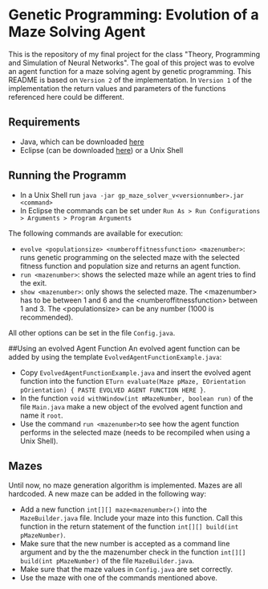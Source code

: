 # Genetic Programming: Evolution of a Maze Solving Agent
This is the repository of my final project for the class "Theory, Programming and Simulation of Neural Networks". The goal of this project was to evolve an agent function for a maze solving agent by genetic programming. This README is based on `Version 2` of the implementation. In `Version 1` of the implementation the return values and parameters of the functions referenced here could be different.

## Requirements
* Java, which can be downloaded [here](https://www.java.com/de/download/)
* Eclipse (can be downloaded [here](https://eclipse.org/downloads/)) or a Unix Shell

## Running the Programm
* In a Unix Shell run `java -jar gp_maze_solver_v<versionnumber>.jar <command>`
* In Eclipse the commands can be set under `Run As > Run Configurations > Arguments > Program Arguments`

The following commands are available for execution:
* `evolve <populationsize> <numberoffitnessfunction> <mazenumber>`: runs genetic programming on the selected maze with the selected fitness function and population size and returns an agent function.
* `run <mazenumber>`: shows the selected maze while an agent tries to find the exit.
* `show <mazenumber>`: only shows the selected maze.
The &lt;mazenumber&gt; has to be between 1 and 6 and the &lt;numberoffitnessfunction&gt; between 1 and 3. The &lt;populationsize&gt; can be any number (1000 is recommended).

All other options can be set in the file `Config.java`.

##Using an evolved Agent Function
An evolved agent function can be added by using the template `EvolvedAgentFunctionExample.java`:
* Copy `EvolvedAgentFunctionExample.java` and insert the evolved agent function into the function `ETurn evaluate(Maze pMaze, EOrientation pOrientation) { PASTE EVOLVED AGENT FUNCTION HERE }`.
* In the function `void withWindow(int mMazeNumber, boolean run)` of the file `Main.java` make a new object of the evolved agent function and name it `root`.
* Use the command `run <mazenumber>`to see how the agent function performs in the selected maze (needs to be recompiled when using a Unix Shell).

## Mazes
Until now, no maze generation algorithm is implemented. Mazes are all hardcoded. A new maze can be added in the following way:
* Add a new function `int[][] maze<mazenumber>()` into the `MazeBuilder.java` file. Include your maze into this function. Call this function in the return statement of the function `int[][] build(int pMazeNumber)`.
* Make sure that the new number is accepted as a command line argument and by the the mazenumber check in the function `int[][] build(int pMazeNumber)` of the file `MazeBuilder.java`.
* Make sure that the maze values in `Config.java` are set correctly.
* Use the maze with one of the commands mentioned above.
